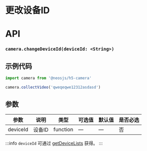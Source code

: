 # 更改设备ID

# API
### `camera.changeDeviceId(deviceId: <String>)`
### 

## 示例代码

```js
import camera from '@neosjs/h5-camera'

camera.collectVideo('qweqeqwe12312asdasd')
```

## 参数

| 参数                        | 说明                       | 类型   | 可选值          | 默认值       | 是否必选 |
| --------------------------- | -------------------------- | ------ | --------------- | ------------ |------------ |
| deviceId | 设备ID | function | — | — | 否 |

:::info 
`deviceId` 可通过 [getDeviceLists](getDeviceLists.html) 获得。
:::
